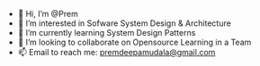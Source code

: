 - 👋 Hi, I’m @Prem
- 👀 I’m interested in Sofware System Design & Architecture
- 🌱 I’m currently learning System Design Patterns
- 💞️ I’m looking to collaborate on Opensource Learning in a Team 
- 📫 Email to reach me: premdeepamudala@gmail.com

<!---
Premdeep/Premdeep is a ✨ special ✨ repository because its `README.md` (this file) appears on your GitHub profile.
You can click the Preview link to take a look at your changes.
--->
